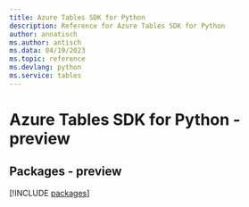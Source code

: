 ```yaml
---
title: Azure Tables SDK for Python
description: Reference for Azure Tables SDK for Python
author: annatisch
ms.author: antisch
ms.data: 04/19/2023
ms.topic: reference
ms.devlang: python
ms.service: tables
---
```

# Azure Tables SDK for Python - preview
## Packages - preview
[!INCLUDE [packages](tables-index.md)]